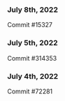 ### July 8th, 2022

Commit #15327

### July 5th, 2022

Commit #314353


### July 4th, 2022

Commit #72281
